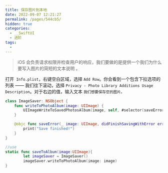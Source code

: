 ```yaml
---
title: 保存图片到本地
date: 2022-09-07 12:21:27
permalink: /pages/544cb5/
hidden: true
categories: 
  - __SwiftUI
  - 进阶
tags: 
  - 
---
```


> iOS 会负责请求权限并检查用户的响应，我们要做的是提供一个我们为什么要写入图片的简短的文本说明 。

打开` Info.plist`，右键空白区域，选择 `Add Row`。你会看到一个包含下拉选项的列表 —— 我们往下滚动，选择 `Privacy - Photo Library Additions Usage Description`。对于右边的值，输入文本 `我们想要保存您的图片。`

```swift
class ImageSaver: NSObject {
    func writeToPhotoAlbum(image: UIImage) {
        UIImageWriteToSavedPhotosAlbum(image, self, #selector(saveError), nil)
    }

    @objc func saveError(_ image: UIImage, didFinishSavingWithError error: Error?, contextInfo: UnsafeRawPointer) {
        print("Save finished!")
    }
}

//use
static func saveToAlbum(image:UIImage){
        let imageSaver = ImageSaver()
        imageSaver.writeToPhotoAlbum(image: image)
}
```



